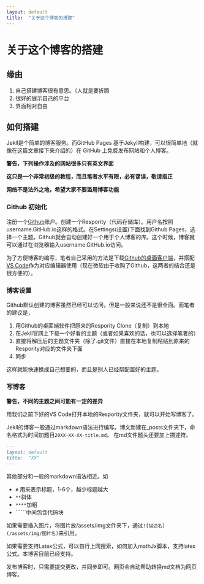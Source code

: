 ```yaml
---
layout: default
title:  "关于这个博客的搭建"
---
```


# 关于这个博客的搭建

## 缘由

1. 自己搭建博客很有意思。（人就是要折腾
2. 很好的展示自己的平台
3. 界面相对自由

## 如何搭建

Jekll是个简单的博客服务。而GitHub Pages 基于Jekyll构建，可以很简单地（就像在这篇文章接下来介绍的）在 GitHub 上免费发布网站和个人博客。

**警告，下列操作涉及的网站很多只有英文界面**

**这只是一个非常初级的教程，而且笔者水平有限，必有谬误，敬请指正**

**网络不是法外之地，希望大家不要滥用博客功能**

### Github 初始化

注册一个[Github](https://github.com/)账户。创建一个Respority（代码存储库）。用户名按照username.GitHub.io这样的格式。在Settings(设置)下面找到Github Pages，选择一个主题。Github就会自动创建好一个用于个人博客的库。这个时候，博客就可以通过在浏览器输入username.GitHub.io访问。

为了方便博客的编写，笔者自己采用的方法是下载[Github的桌面客户端](https://desktop.github.com/)，并搭配[VS Code](https://code.visualstudio.com/)作为对应编辑器使用（现在微软由于收购了Github，这两者的结合还是很方便的）。

### 博客设置

Github默认创建的博客虽然已经可以访问，但是一般来说还不是很全面。而笔者的建议是，

1. 用Github的桌面端软件把原来的Respority Clone（复制）到本地
2. 在Jekll官网上下载一个好看的主题（或者如果喜欢的话，也可以选择笔者的）
3. 直接将解压后的主题文件夹（除了.git文件）直接在本地复制粘贴到原来的Respority对应的文件夹下面
4. 同步

这样就能快速换成自己想要的，而且是别人已经帮配置好的主题。

### 写博客

**警告，不同的主题之间可能有一定的差异**

用我们之前下好的VS Code打开本地的Respority文件夹，就可以开始写博客了。

Jekll的博客一般通过markdown语法进行编写。博文新建在_posts文件夹下，命名格式为时间加题目```20XX-XX-XX-title.md```。
在md文件题头还要加上描述符。

```md
---
layout: default
title:  "XX"
---
```

其他部分和一般的markdown语法相近。如

- ```#``` 用来表示标题，1-6个，越少标题越大
- ```**```斜体
- ```****```加粗
- \`\`\`\`\`\`中间包含代码块

如果需要插入图片，将图片放/assets/img文件夹下，通过```![描述名](/assets/img/图片名)```来引用。

如果需要支持Latex公式，可以自行上网搜索，如何加入mathJx脚本，支持latex公式。本博客目前已经支持。

发布博客时，只需要提交更改，并同步即可。网页会自动帮助转换md文档为网页博客。
